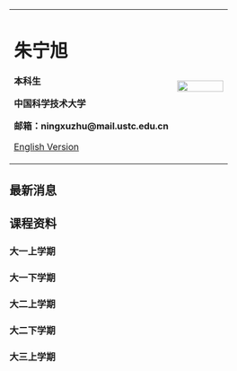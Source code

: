 <div>
<table border="0">
  <tr>
    <td width="75%">
      <h1>朱宁旭</h1>
      <p><b>本科生</b></p>
      <p><b>中国科学技术大学</b></p>
      <p><b>邮箱：ningxuzhu@mail.ustc.edu.cn</b></p>
      <p><a href="/index-en.html">English Version</a></p>
    </td>
    <td width="25%">
      <img src="/zhengjianzhao.jpg" width="100%">
    </td>
  </tr>
</table>
</div>


## 最新消息


## 课程资料
### 大一上学期
### 大一下学期
### 大二上学期
### 大二下学期
### 大三上学期
